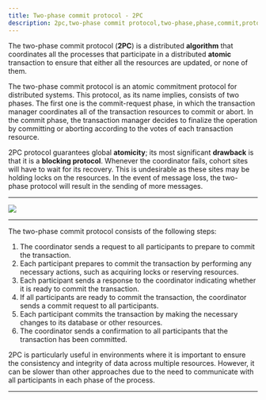 ```yaml
---
title: Two-phase commit protocol - 2PC
description: 2pc,two-phase commit protocol,two-phase,phase,commit,protocol,database
---
```

The two-phase commit protocol (**2PC**) is a distributed **algorithm** that coordinates all the processes that
participate in a distributed **atomic** transaction to ensure that either all
the resources are updated, or none of them.

The two-phase commit protocol is an atomic commitment protocol for distributed
systems. This protocol, as its name implies, consists of two phases.
The first one is the commit-request phase, in which the transaction manager coordinates
all of the transaction resources to commit or abort. In the commit phase,
the transaction manager decides to finalize the operation by committing or
aborting according to the votes of each transaction resource.

2PC protocol guarantees global **atomicity**; its most significant **drawback** is that
it is a **blocking protocol**. Whenever the coordinator fails, cohort sites
will have to wait for its recovery. This is undesirable as these sites
may be holding locks on the resources. In the event of message loss,
the two-phase protocol will result in the sending of more messages.


---

![]({{site.baseurl}}/images/2pc2.gif)

---


The two-phase commit protocol consists of the following steps:

1. The coordinator sends a request to all participants to prepare to commit the transaction.
2. Each participant prepares to commit the transaction by performing any necessary actions, such as acquiring locks or reserving resources.
3. Each participant sends a response to the coordinator indicating whether it is ready to commit the transaction.
4. If all participants are ready to commit the transaction, the coordinator sends a commit request to all participants.
5. Each participant commits the transaction by making the necessary changes to its database or other resources.
6. The coordinator sends a confirmation to all participants that the transaction has been committed.

2PC is particularly useful in environments where it is important to ensure the consistency and integrity of data across
multiple resources. However, it can be slower than other approaches due to the need to communicate with all
participants in each phase of the process.

---
